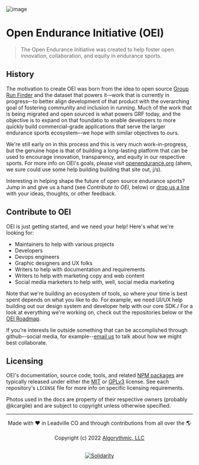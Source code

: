 ![image](https://user-images.githubusercontent.com/1126366/191340813-bb3986c7-c98f-4714-b9e3-6457f99f6384.png)

# Open Endurance Initiative (OEI)
> The Open Endurance Initiative was created to help foster open innovation, collaboration, and equity in endurance sports.

## History

The motivation to create OEI was born from the idea to open source [Group Run Finder](https://grouprunfinder.com) and the dataset that powers it-–work that is currently in progress–-to better align development of that product with the overarching goal of fostering community and inclusion in running. Much of the work that is being migrated and open sourced is what powers GRF today, and the objective is to expand on that foundatio to enable developers to more quickly build commercial-grade applications that serve the larger endurance sports ecosystem–-we hope with similar objectives to ours.

We're still early on in this process and this is very much work-in-progress, but the genuine hope is that of building a long-lasting platform that can be used to encourage innovation, transparency, and equity in our respective sports. For more info on OEI's goals, please visit [openendurance.org](https://openendurance.org) (ahem, we sure could use some help building building that site out, j/s).

Interesting in helping shape the future of open source endurance sports? Jump in and give us a hand (see _Contribute to OEI_, below) or [drop us a line](mailto:team@openendurance.org) with your ideas, thoughts, or other feedback.

## Contribute to OEI

OEI is just getting started, and we need your help! Here's what we're looking for:

-  Maintainers to help with various projects
-  Developers
-  Devops engineers
-  Graphic designers and UX folks
-  Writers to help with documentation and requirements
-  Writers to help with marketing copy and web content
-  Social media marketers to help with, well, social media marketing

Note that we're building an ecosystem of tools, so where your time is best spent depends on what you like to do. For example, we need UI/UX help building out our design system and developer help with our core SDK./ For a look at everything we're working on, check out the repositories below or the [OEI Roadmap](https://github.com/orgs/openendurance/projects/4/views/1).

If you're interests lie outside something that can be accomplished through github–-social media, for example--[email us](mailto:team@openendurance.org) to talk about how we might best collaborate.

## Licensing

OEI's documentation, source code, tools, and related [NPM packages](https://www.npmjs.com/settings/openendurance/packages) are typically released under either the [MIT](https://opensource.org/licenses/MIT) or [GPLv3](https://opensource.org/licenses/gpl-3.0.html) license. See each repository's `LICENSE` file for more info on specific licensing requirements.

Photos used in the docs are property of their respective owners (probably @kcargile) and are subject to copyright unless otherwise specified.

---

<div align="center">
	Made with ❤️ in Leadville CO and through contributions from all over the 🌎
</div>
<br />
<div align="center">
	Copyright (c) 2022 <a href="https://algorythmic.com">Algorythmic, LLC</a>
</div>
<br />
<div align="center">

[![Solidarity](https://github.com/jpoehnelt/in-solidarity-bot/raw/main/static//badge-flat.png)](https://github.com/apps/in-solidarity)

</div>
